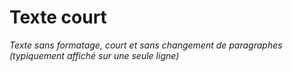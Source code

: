 # Texte court

*Texte sans formatage, court et sans changement de paragraphes (typiquement affiché sur une seule ligne)*

